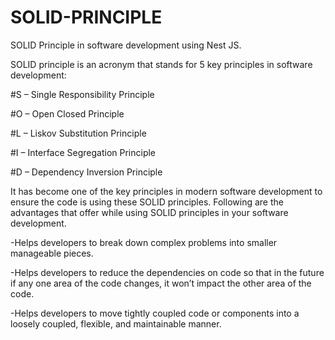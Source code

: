 # SOLID-PRINCIPLE
SOLID Principle in software development using Nest JS.

SOLID principle is an acronym that stands for 5 key principles in software development: 

#S – Single Responsibility Principle

#O – Open Closed Principle 

#L – Liskov Substitution Principle

#I – Interface Segregation Principle

#D – Dependency Inversion Principle

It has become one of the key principles in modern software development to ensure the code is using these SOLID principles. Following are the advantages that offer while using SOLID principles in your software development.

-Helps developers to break down complex problems into smaller manageable pieces.

-Helps developers to reduce the dependencies on code so that in the future if any one area of the code changes, it won’t impact the other area of the code.

-Helps developers to move tightly coupled code or components into a loosely coupled, flexible, and maintainable manner.

